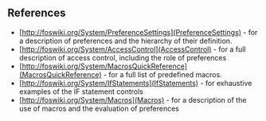 ## References
*   [http://foswiki.org/System/PreferenceSettings](PreferenceSettings) - for a description of preferences and the hierarchy of their definition.
*   [http://foswiki.org/System/AccessControl](AccessControl) - for a full description of access control, including the role of preferences
*   [http://foswiki.org/System/MacrosQuickReference](MacrosQuickReference) - for a full list of predefined macros.
*   [http://foswiki.org/System/IfStatements](IfStatements) - for exhaustive examples of the IF statement controls
*   [http://foswiki.org/System/Macros](Macros) - for a description of the use of macros and the evaluation of preferences